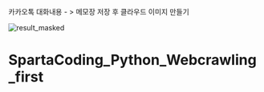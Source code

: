 카카오톡 대화내용  - > 메모장 저장 후
클라우드 이미지 만들기


![result_masked](https://user-images.githubusercontent.com/71982555/114317681-430dee80-9b44-11eb-84ee-0069865f9123.png)
# SpartaCoding_Python_Webcrawling_first
